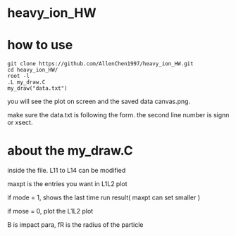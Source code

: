 # heavy_ion_HW

# how to use

	git clone https://github.com/AllenChen1997/heavy_ion_HW.git
	cd heavy_ion_HW/
	root -l
	.L my_draw.C
	my_draw("data.txt")

you will see the plot on screen and the saved data canvas.png.

make sure the data.txt is following the form. the second line number is signn or xsect.


# about the my_draw.C

inside the file. L11 to L14 can be modified

maxpt is the entries you want in L1L2 plot

if mode = 1, shows the last time run result( maxpt can set smaller )

if mose = 0, plot the L1L2 plot

B is impact para, fR is the radius of the particle
